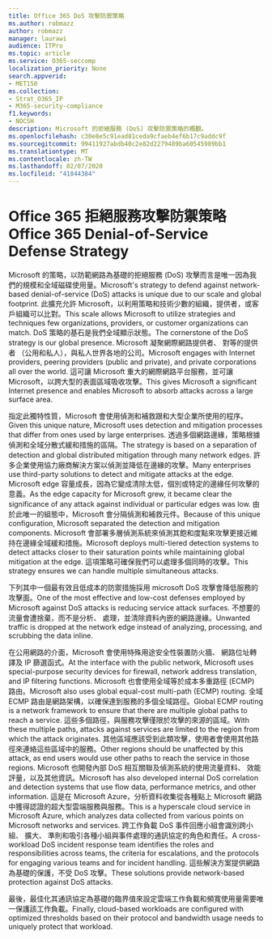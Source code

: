 ```yaml
---
title: Office 365 DoS 攻擊防禦策略
ms.author: robmazz
author: robmazz
manager: laurawi
audience: ITPro
ms.topic: article
ms.service: O365-seccomp
localization_priority: None
search.appverid:
- MET150
ms.collection:
- Strat_O365_IP
- M365-security-compliance
f1.keywords:
- NOCSH
description: Microsoft 的拒絕服務 (DoS) 攻擊防禦策略的概觀。
ms.openlocfilehash: c30e8e5c91ead81ceda9cfaeb4ef6b17c9addc9f
ms.sourcegitcommit: 99411927abdb40c2e82d2279489ba60545989bb1
ms.translationtype: MT
ms.contentlocale: zh-TW
ms.lasthandoff: 02/07/2020
ms.locfileid: "41844384"
---
```

# <a name="office-365-denial-of-service-defense-strategy"></a><span data-ttu-id="573fe-103">Office 365 拒絕服務攻擊防禦策略</span><span class="sxs-lookup"><span data-stu-id="573fe-103">Office 365 Denial-of-Service Defense Strategy</span></span>

<span data-ttu-id="573fe-104">Microsoft 的策略，以防範網路為基礎的拒絕服務 (DoS) 攻擊而言是唯一因為我們的規模和全域磁碟使用量。</span><span class="sxs-lookup"><span data-stu-id="573fe-104">Microsoft's strategy to defend against network-based denial-of-service (DoS) attacks is unique due to our scale and global footprint.</span></span> <span data-ttu-id="573fe-105">此擴充允許 Microsoft，以利用策略和技術少數的組織，提供者，或客戶組織可以比對。</span><span class="sxs-lookup"><span data-stu-id="573fe-105">This scale allows Microsoft to utilize strategies and techniques few organizations, providers, or customer organizations can match.</span></span> <span data-ttu-id="573fe-106">DoS 策略的基石是我們全域顯示狀態。</span><span class="sxs-lookup"><span data-stu-id="573fe-106">The cornerstone of the DoS strategy is our global presence.</span></span> <span data-ttu-id="573fe-107">Microsoft 凝聚網際網路提供者、 對等的提供者 （公用和私人），與私人世界各地的公司。</span><span class="sxs-lookup"><span data-stu-id="573fe-107">Microsoft engages with Internet providers, peering providers (public and private), and private corporations all over the world.</span></span> <span data-ttu-id="573fe-108">這可讓 Microsoft 重大的網際網路平台服務，並可讓 Microsoft，以跨大型的表面區域吸收攻擊。</span><span class="sxs-lookup"><span data-stu-id="573fe-108">This gives Microsoft a significant Internet presence and enables Microsoft to absorb attacks across a large surface area.</span></span>

<span data-ttu-id="573fe-109">指定此獨特性質，Microsoft 會使用偵測和補救跟和大型企業所使用的程序。</span><span class="sxs-lookup"><span data-stu-id="573fe-109">Given this unique nature, Microsoft uses detection and mitigation processes that differ from ones used by large enterprises.</span></span> <span data-ttu-id="573fe-110">透過多個網路邊緣，策略根據偵測和全域分散式緩和措施的區隔。</span><span class="sxs-lookup"><span data-stu-id="573fe-110">The strategy is based on a separation of detection and global distributed mitigation through many network edges.</span></span> <span data-ttu-id="573fe-111">許多企業使用協力廠商解決方案以偵測並降低在邊緣的攻擊。</span><span class="sxs-lookup"><span data-stu-id="573fe-111">Many enterprises use third-party solutions to detect and mitigate attacks at the edge.</span></span> <span data-ttu-id="573fe-112">Microsoft edge 容量成長，因為它變成清除太低，個別或特定的邊緣任何攻擊的意義。</span><span class="sxs-lookup"><span data-stu-id="573fe-112">As the edge capacity for Microsoft grew, it became clear the significance of any attack against individual or particular edges was low.</span></span> <span data-ttu-id="573fe-113">由於此唯一的組態中，Microsoft 會分隔偵測和補救元件。</span><span class="sxs-lookup"><span data-stu-id="573fe-113">Because of this unique configuration, Microsoft separated the detection and mitigation components.</span></span> <span data-ttu-id="573fe-114">Microsoft 會部署多層偵測系統來偵測其飽和度點來攻擊更接近維持在邊緣全域緩和措施。</span><span class="sxs-lookup"><span data-stu-id="573fe-114">Microsoft deploys multi-tiered detection systems to detect attacks closer to their saturation points while maintaining global mitigation at the edge.</span></span> <span data-ttu-id="573fe-115">這項策略可確保我們可以處理多個同時的攻擊。</span><span class="sxs-lookup"><span data-stu-id="573fe-115">This strategy ensures we can handle multiple simultaneous attacks.</span></span>

<span data-ttu-id="573fe-116">下列其中一個最有效且低成本的防禦措施採用 microsoft DoS 攻擊會降低服務的攻擊面。</span><span class="sxs-lookup"><span data-stu-id="573fe-116">One of the most effective and low-cost defenses employed by Microsoft against DoS attacks is reducing service attack surfaces.</span></span> <span data-ttu-id="573fe-117">不想要的流量會遭捨棄，而不是分析、 處理，並清除資料內嵌的網路邊緣。</span><span class="sxs-lookup"><span data-stu-id="573fe-117">Unwanted traffic is dropped at the network edge instead of analyzing, processing, and scrubbing the data inline.</span></span>

<span data-ttu-id="573fe-118">在公用網路的介面，Microsoft 會使用特殊用途安全性裝置防火牆、 網路位址轉譯及 IP 篩選函式。</span><span class="sxs-lookup"><span data-stu-id="573fe-118">At the interface with the public network, Microsoft uses special-purpose security devices for firewall, network address translation, and IP filtering functions.</span></span> <span data-ttu-id="573fe-119">Microsoft 也會使用全域等於成本多重路徑 (ECMP) 路由。</span><span class="sxs-lookup"><span data-stu-id="573fe-119">Microsoft also uses global equal-cost multi-path (ECMP) routing.</span></span> <span data-ttu-id="573fe-120">全域 ECMP 路由是網路架構，以確保達到服務的多個全域路徑。</span><span class="sxs-lookup"><span data-stu-id="573fe-120">Global ECMP routing is a network framework to ensure that there are multiple global paths to reach a service.</span></span> <span data-ttu-id="573fe-121">這些多個路徑，與服務攻擊僅限於攻擊的來源的區域。</span><span class="sxs-lookup"><span data-stu-id="573fe-121">With these multiple paths, attacks against services are limited to the region from which the attack originates.</span></span> <span data-ttu-id="573fe-122">其他區域應該受到此類攻擊，使用者會使用其他路徑來連絡這些區域中的服務。</span><span class="sxs-lookup"><span data-stu-id="573fe-122">Other regions should be unaffected by this attack, as end users would use other paths to reach the service in those regions.</span></span> <span data-ttu-id="573fe-123">Microsoft 也開發內部 DoS 相互關聯及偵測系統的使用流量資料、 效能評量，以及其他資訊。</span><span class="sxs-lookup"><span data-stu-id="573fe-123">Microsoft has also developed internal DoS correlation and detection systems that use flow data, performance metrics, and other information.</span></span> <span data-ttu-id="573fe-124">這是在 Microsoft Azure，分析資料收集從各種點上 Microsoft 網路中獲得認證的超大型雲端服務與服務。</span><span class="sxs-lookup"><span data-stu-id="573fe-124">This is a hyperscale cloud service in Microsoft Azure, which analyzes data collected from various points on Microsoft networks and services.</span></span> <span data-ttu-id="573fe-125">跨工作負載 DoS 事件回應小組會識別跨小組、 擴大、 準則和吸引各種小組與事件處理的通訊協定的角色和責任。</span><span class="sxs-lookup"><span data-stu-id="573fe-125">A cross-workload DoS incident response team identifies the roles and responsibilities across teams, the criteria for escalations, and the protocols for engaging various teams and for incident handling.</span></span> <span data-ttu-id="573fe-126">這些解決方案提供網路為基礎的保護，不受 DoS 攻擊。</span><span class="sxs-lookup"><span data-stu-id="573fe-126">These solutions provide network-based protection against DoS attacks.</span></span>

<span data-ttu-id="573fe-127">最後，最佳化其通訊協定為基礎的臨界值來設定雲端工作負載和頻寬使用量需要唯一保護該工作負載。</span><span class="sxs-lookup"><span data-stu-id="573fe-127">Finally, cloud-based workloads are configured with optimized thresholds based on their protocol and bandwidth usage needs to uniquely protect that workload.</span></span>
